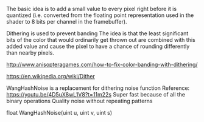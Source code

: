 The basic idea is to add a small value to every pixel right before it is quantized (i.e. converted from the floating point representation used in the shader to 8 bits per channel in the framebuffer). 

Dithering is used to prevent banding
The idea is that the least significant bits of the color that would ordinarily get thrown out are combined with this added value and cause the pixel to have a chance of rounding differently than nearby pixels.

http://www.anisopteragames.com/how-to-fix-color-banding-with-dithering/

https://en.wikipedia.org/wiki/Dither	

WangHashNoise is a replacement for dithering noise function
Reference: https://youtu.be/4D5uX8wL1V8?t=11m22s
Super fast because of all the binary operations
Quality noise without repeating patterns

float WangHashNoise(uint u, uint v, uint s)